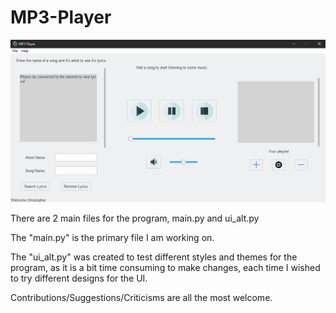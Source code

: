 # MP3-Player
![Screenshot](https://raw.githubusercontent.com/Christo77793/MP3-Player/master/Screenshots/Screenshot%20%231.png)

There are 2 main files for the program, main.py and ui_alt.py

The "main.py" is the primary file I am working on.

The "ui_alt.py" was created to test different styles and themes for the program, as it is a bit time consuming to make changes, each time I wished to try different designs for the UI.

Contributions/Suggestions/Criticisms are all the most welcome.
